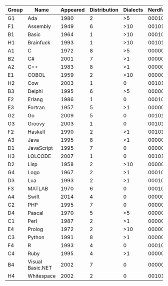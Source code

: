 | Group | Name             | Appeared | Distribution | Dialects | Nerdfactor | HelloWorld.Length |
| ----- | ---------------- | -------- | ------------ | -------- | ---------- | ----------------- |
| G1    | Ada              | 1980     | 2            | \>5      | 00010111   | 101               |
| F1    | Assembly         | 1949     | 6            | \>10     | 00101010   | 199               |
| B1    | Basic            | 1964     | 1            | \>10     | 00010111   | 19                |
| H1    | Brainfuck        | 1993     | 1            | \>10     | 00101010   | 218               |
| A1    | C                | 1972     | 8            | \>5      | 00000101   | 82                |
| B2    | C#               | 2001     | 7            | \>1      | 00000101   | 112               |
| A2    | C++              | 1983     | 8            | \>1      | 00000101   | 97                |
| E1    | COBOL            | 1959     | 2            | \>10     | 00000111   | 112               |
| H2    | Cow              | 2003     | 1            | 0        | 00101010   | 1539              |
| B3    | Delphi           | 1995     | 6            | \>5      | 00000111   | 58                |
| E2    | Erlang           | 1986     | 1            | 0        | 00010111   | 34                |
| E3    | Fortran          | 1957     | 5            | \>1      | 00000111   | 59                |
| G2    | Go               | 2009     | 5            | 0        | 00101010   | 81                |
| G3    | Groovy           | 2003     | 1            | 0        | 00101010   | 21                |
| F2    | Haskell          | 1990     | 2            | \>1      | 00101010   | 26                |
| A3    | Java             | 1995     | 8            | \>1      | 00000101   | 122               |
| D1    | JavaScript       | 1995     | 7            | 0        | 00000101   | 30                |
| H3    | LOLCODE          | 2007     | 1            | 0        | 00101010   | 51                |
| D2    | Lisp             | 1958     | 2            | \>10     | 00000111   | 21                |
| G4    | Logo             | 1967     | 2            | \>1      | 00010111   | 19                |
| D3    | Lua              | 1993     | 2            | \>1      | 00010111   | 20                |
| F3    | MATLAB           | 1970     | 6            | 0        | 00010111   | 19                |
| A4    | Swift            | 2014     | 4            | 0        | 00000101   | TODO              |
| C2    | PHP              | 1995     | 7            | 0        | 00000101   | 28                |
| D4    | Pascal           | 1970     | 5            | \>5      | 00000111   | 62                |
| C1    | Perl             | 1987     | 2            | \>1      | 00000111   | 20                |
| E4    | Prolog           | 1972     | 2            | \>10     | 00000111   | 33                |
| C3    | Python           | 1991     | 8            | \>1      | 00000111   | 20                |
| F4    | R                | 1993     | 4            | 0        | 00010111   | 18                |
| C4    | Ruby             | 1995     | 4            | \>1      | 00000111   | 18                |
| B4    | Visual Basic.NET | 2002     | 7            | 0        | 00000101   | 98                |
| H4    | Whitespace       | 2002     | 2            | 0        | 00101010   | 1492              |